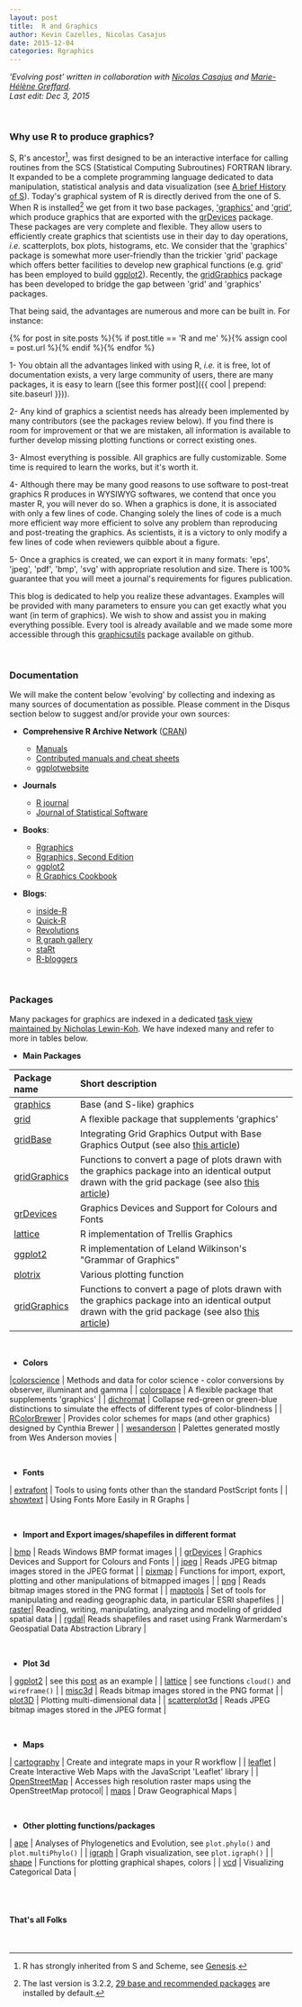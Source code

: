 ```yaml
---
layout: post
title:  R and Graphics
author: Kevin Cazelles, Nicolas Casajus
date: 2015-12-04
categories: Rgraphics
---
```


*'Evolving post' written in collaboration with [Nicolas Casajus](http://nicolascasajus.fr) and [Marie-Hélène Greffard](http://www.er.uqam.ca/nobel/r3424621/labo/fr/site/Marie-Helene.html).*
<br/>
*Last edit: Dec 3, 2015*

<br/>

### Why use R to produce graphics?

S, R's ancestor[^note1], was first designed to be an interactive interface for calling routines from the SCS (Statistical Computing Subroutines) FORTRAN library. It expanded to be a complete programming language dedicated to data manipulation, statistical analysis and data visualization (see [A brief History of S](http://www.lcg.unam.mx/~lcollado/R/resources/history_of_S.pdf)). Today's graphical system of R is directly derived from the one of S. When R is installed[^note2] we get from it two base packages, ['graphics'](https://stat.ethz.ch/R-manual/R-devel/library/graphics/html/00Index.html) and ['grid'](https://stat.ethz.ch/R-manual/R-devel/library/grid/html/00Index.html), which produce graphics that are exported with the [grDevices](https://stat.ethz.ch/R-manual/R-devel/library/grDevices/html/00Index.html) package. These packages are very complete and flexible. They allow users to efficiently create graphics that scientists use in their day to day operations, *i.e.* scatterplots, box plots, histograms, etc. We consider that the 'graphics' package is somewhat more user-friendly than the trickier 'grid' package which offers better facilities to develop new graphical functions (e.g. grid' has been employed to build [ggplot2](https://cran.r-project.org/web/packages/ggplot2)). Recently, the [gridGraphics](https://journal.r-project.org/archive/2015-1/murrell.pdf) package has been developed to bridge the gap between 'grid' and 'graphics' packages.

That being said, the advantages are numerous and more can be built in. For instance:

{% for post in site.posts %}{% if post.title == 'R and me' %}{% assign cool = post.url %}{% endif %}{% endfor %}

1- You obtain all the advantages linked with using R, *i.e.* it is free, lot of documentation exists, a very large community of users, there are many packages, it is easy to learn ([see this former post]({{ cool | prepend: site.baseurl }})).

2- Any kind of graphics a scientist needs has already been implemented by many contributors (see the packages review below). If you find there is room for improvement or that we are mistaken, all information is available to further develop missing plotting functions or correct existing ones.

3- Almost everything is possible. All graphics are fully customizable. Some time is required to learn the works, but it's worth it.

4- Although there may be many good reasons to use software to post-treat graphics R produces in WYSIWYG softwares, we contend that once you master R, you will never do so. When a graphics is done, it is associated with only a few lines of code. Changing solely the lines of code is a much more efficient way more efficient to solve any problem than reproducing and post-treating the graphics. As scientists, it is a victory to only modify a few lines of code when reviewers quibble about a figure.

5- Once a graphics is created, we can export it in many formats: 'eps', 'jpeg', 'pdf', 'bmp', 'svg' with appropriate resolution and size. There is 100% guarantee that you will meet a journal's requirements for figures publication.

This blog is dedicated to help you realize these advantages. Examples will be provided with many parameters to ensure you can get exactly what you want (in term of graphics). We wish to show and assist you in making everything possible. Every tool is already available and we made some more accessible through this [graphicsutils](https://github.com/KevCaz/graphicsutils) package available on github.


<br/>

### Documentation

We will make the content below 'evolving' by collecting and indexing as many sources of documentation as possible. Please comment in the Disqus section below to suggest and/or provide your own sources:


- **Comprehensive R Archive Network** ([CRAN](https://cran.r-project.org))
    - [Manuals](https://cran.r-project.org/manuals.html)
    - [Contributed manuals and cheat sheets](https://cran.r-project.org/other-docs.html)
    - [ggplotwebsite](http://docs.ggplot2.org/current/index.html)

- **Journals**
  - [R journal](https://journal.r-project.org)
  - [Journal of Statistical Software](http://www.jstatsoft.org/index)

- **Books**:
  - [Rgraphics](http://www.e-reading.club/bookreader.php/137370/C486x_APPb.pdf)    
  - [Rgraphics, Second Edition](http://www.amazon.com/Graphics-Second-Edition-Chapman-Series/dp/1439831769)
  - [ggplot2](http://ms.mcmaster.ca/~bolker/misc/ggplot2-book.pdf)
  - [R Graphics Cookbook](http://www.cookbook-r.com/Graphs/)

- **Blogs**:
  - [inside-R](http://www.inside-r.org)
  - [Quick-R](http://www.statmethods.net/about/learningcurve.html)
  - [Revolutions](http://blog.revolutionanalytics.com/about.html)
  - [R graph gallery](http://rgraphgallery.blogspot.ca)
  - [staRt](http://koenbro.blogspot.ca/?expref=next-blog)
  - [R-bloggers](http://www.r-bloggers.com)


<!-- #### Blog/Personnal Pages

- [Paul Murrel](https://www.stat.auckland.ac.nz/~paul/)
- [Hadley Wickham](http://had.co.nz)
- [Lionel Hertzog(http://www.r-bloggers.com/author/lionel-hertzog/)]


#### Github

- [Hadley Wickham](https://github.com/hadley)
- [Paul Murrel](https://github.com/pmur002)
- [David Lawrence Miller](https://github.com/dill)
- [Gábor Csárdi](https://github.com/gaborcsardi)
- [Karthik Ram](https://github.com/karthik) -->


<br/>

### Packages

Many packages for graphics are indexed in a dedicated [task view maintained by Nicholas Lewin-Koh](https://cran.r-project.org/web/views/Graphics.html). We have indexed many and refer to more in tables below.

- **Main Packages**

| Package name | Short description |
|:-------------|:------------------|
| [graphics](https://stat.ethz.ch/R-manual/R-devel/library/graphics/html/00Index.html) | Base (and S-like) graphics  |
| [grid](https://stat.ethz.ch/R-manual/R-devel/library/grid/html/00Index.html) | A flexible package that supplements 'graphics' |
| [gridBase](https://cran.r-project.org/web/packages/gridBase/) | Integrating Grid Graphics Output with Base Graphics Output (see also [this article](https://cran.r-project.org/web/packages/gridBase/vignettes/gridBase.pdf)) |
| [gridGraphics](https://cran.r-project.org/web/packages/gridGraphics/) | Functions to convert a page of plots drawn with the graphics package into an identical output drawn with the grid package (see also [this article](https://journal.r-project.org/archive/2015-1/murrell.pdf))
| [grDevices](https://stat.ethz.ch/R-manual/R-devel/library/grDevices/html/00Index.html) | Graphics Devices and Support for Colours and Fonts |
| [lattice](https://cran.r-project.org/web/packages/lattice) | R implementation of Trellis Graphics |
| [ggplot2](https://cran.r-project.org/web/packages/ggplot2) | R implementation of Leland Wilkinson's "Grammar of Graphics"|
| [plotrix](https://cran.r-project.org/web/packages/plotrix) | Various plotting function
| [gridGraphics](https://cran.r-project.org/web/packages/gridGraphics/) | Functions to convert a page of plots drawn with the graphics package into an identical output drawn with the grid package (see also [this article](https://journal.r-project.org/archive/2015-1/murrell.pdf))

<br/>

- **Colors**

|[colorscience](https://cran.r-project.org/web/packages/colorscience/index.html) | Methods and data for color science - color conversions by observer, illuminant and gamma |
| [colorspace](https://stat.ethz.ch/R-manual/R-devel/library/grid/html/00Index.html) | A flexible package that supplements 'graphics' |
| [dichromat](https://cran.r-project.org/web/packages/dichromat/index.html) | Collapse red-green or green-blue distinctions to simulate the effects of different types of color-blindness |
| [RColorBrewer](https://cran.r-project.org/web/packages/RColorBrewer/index.html) | Provides color schemes for maps (and other graphics) designed by Cynthia Brewer |
| [wesanderson](https://cran.r-project.org/web/packages/wesanderson/) | Palettes generated mostly from Wes Anderson movies |



<br/>

- **Fonts**

| [extrafont](https://cran.r-project.org/web/packages/extrafont/index.html) | Tools to using fonts other than the standard PostScript fonts |
| [showtext](https://cran.r-project.org/web/packages/showtext/index.html) | Using Fonts More Easily in R Graphs |

<br/>

- **Import and Export images/shapefiles in different format**

| [bmp](https://cran.r-project.org/web/packages/bmp/index.html) | Reads Windows BMP format images |
| [grDevices](https://stat.ethz.ch/R-manual/R-devel/library/grDevices/html/00Index.html) | Graphics Devices and Support for Colours and Fonts |
| [jpeg](https://cran.r-project.org/web/packages/jpeg/index.html) | Reads JPEG bitmap images stored in the JPEG format |
| [pixmap](https://cran.r-project.org/web/packages/pixmap/index.html) | Functions for import, export, plotting and other manipulations of bitmapped images |
| [png](https://cran.r-project.org/web/packages/png/index.html) | Reads bitmap images stored in the PNG format |
| [maptools](https://cran.r-project.org/web/packages/png/index.html) | Set of tools for manipulating and reading geographic data, in particular ESRI shapefiles |
| [raster](https://cran.r-project.org/web/packages/raster/index.html)| Reading, writing, manipulating, analyzing and modeling of gridded spatial data |
| [rgdal](https://cran.r-project.org/web/packages/rgdal/index.html)| Reads shapefiles and raset using Frank Warmerdam's Geospatial Data Abstraction Library |

<br/>

- **Plot 3d**

| [ggplot2](https://cran.r-project.org/web/packages/lattice) | see this [post](http://www.r-bloggers.com/3d-plots-with-ggplot2-and-plotly/) as an example |
| [lattice](https://cran.r-project.org/web/packages/lattice) | see functions `cloud()` and `wireframe()` |
| [misc3d](https://cran.r-project.org/web/packages/misc3d/index.html) | Reads bitmap images stored in the PNG format |
| [plot3D](https://cran.r-project.org/web/packages/plot3D/index.html) | Plotting multi-dimensional data |
| [scatterplot3d](https://cran.r-project.org/web/packages/scatterplot3d/index.html) | Reads JPEG bitmap images stored in the JPEG format |

<br/>

- **Maps**

| [cartography](https://cran.r-project.org/web/packages/cartography/index.html) | Create and integrate maps in your R workflow |
| [leaflet](https://cran.r-project.org/web/packages/leaflet/index.html) | Create Interactive Web Maps with the JavaScript 'Leaflet' library |
| [OpenStreetMap](https://cran.r-project.org/web/packages/OpenStreetMap/index.html) | Accesses high resolution raster maps using the OpenStreetMap protocol|
| [maps](https://cran.r-project.org/web/packages/maps/index.html) | Draw Geographical Maps |



<br/>

- **Other plotting functions/packages**

| [ape](https://cran.r-project.org/web/packages/ape/index.html) | Analyses of Phylogenetics and Evolution, see `plot.phylo()` and `plot.multiPhylo()` |
| [igraph](https://cran.r-project.org/web/packages/igraph/index.html) |  Graph visualization, see `plot.igraph()`  |
| [shape](https://cran.r-project.org/web/packages/shape/index.html) | Functions for plotting graphical shapes, colors |
| [vcd](https://cran.r-project.org/web/packages/vcd/index.html) | Visualizing Categorical Data |



<br/>


[^note1]: R has strongly inherited from S and Scheme, see [Genesis](https://cran.r-project.org/doc/html/interface98-paper/paper_1.html).

[^note2]: The last version is 3.2.2, [29 base and recommended packages](https://stat.ethz.ch/R-manual/R-devel/library) are installed by default.

<br/>

#### That's all Folks

<br/>
